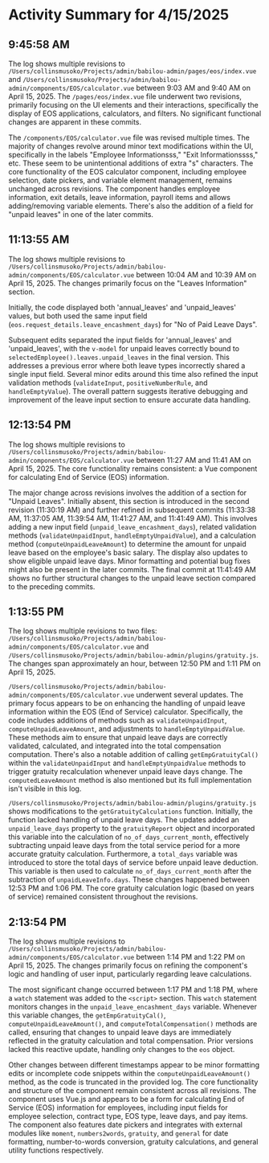 # Activity Summary for 4/15/2025

## 9:45:58 AM
The log shows multiple revisions to `/Users/collinsmusoko/Projects/admin/babilou-admin/pages/eos/index.vue` and `/Users/collinsmusoko/Projects/admin/babilou-admin/components/EOS/calculator.vue` between 9:03 AM and 9:40 AM on April 15, 2025.  The `/pages/eos/index.vue` file underwent two revisions, primarily focusing on the UI elements and their interactions,  specifically the display of EOS applications, calculators, and filters.  No significant functional changes are apparent in these commits.


The `/components/EOS/calculator.vue` file was revised multiple times. The majority of changes revolve around minor text modifications within the UI, specifically in the labels "Employee Informationsss," "Exit Informationssss," etc. These seem to be unintentional additions of extra "s" characters.  The core functionality of the EOS calculator component, including employee selection, date pickers, and variable element management, remains unchanged across revisions.  The component handles employee information, exit details, leave information, payroll items and allows adding/removing variable elements.  There's also the addition of a field for "unpaid leaves" in one of the later commits.


## 11:13:55 AM
The log shows multiple revisions to `/Users/collinsmusoko/Projects/admin/babilou-admin/components/EOS/calculator.vue` between 10:04 AM and 10:39 AM on April 15, 2025.  The changes primarily focus on the "Leaves Information" section.

Initially,  the code displayed both 'annual_leaves' and 'unpaid_leaves' values, but both used the same input field (`eos.request_details.leave_encashment_days`) for "No of Paid Leave Days".

Subsequent edits separated the input fields for 'annual_leaves' and 'unpaid_leaves',  with  the `v-model` for unpaid leaves correctly bound to `selectedEmployee().leaves.unpaid_leaves` in the final version.  This addresses a previous error where both leave types incorrectly shared a single input field.  Several minor edits around this time also refined the input validation methods (`validateInput`, `positiveNumberRule`, and `handleEmptyValue`).  The overall pattern suggests iterative debugging and improvement of the leave input section to ensure accurate data handling.


## 12:13:54 PM
The log shows multiple revisions to `/Users/collinsmusoko/Projects/admin/babilou-admin/components/EOS/calculator.vue` between 11:27 AM and 11:41 AM on April 15, 2025.  The core functionality remains consistent: a Vue component for calculating End of Service (EOS) information.

The major change across revisions involves the addition of a section for "Unpaid Leaves". Initially absent, this section is introduced in the second revision (11:30:19 AM) and further refined in subsequent commits (11:33:38 AM, 11:37:05 AM, 11:39:54 AM, 11:41:27 AM, and 11:41:49 AM).  This involves adding a new input field (`unpaid_leave_encashment_days`),  related validation methods (`validateUnpaidInput`, `handleEmptyUnpaidValue`), and a calculation method (`computeUnpaidLeaveAmount`) to determine the amount for unpaid leave based on the employee's basic salary.  The display also updates to show eligible unpaid leave days.  Minor formatting and potential bug fixes might also be present in the later commits.  The final commit at 11:41:49 AM shows no further structural changes to the unpaid leave section compared to the preceding commits.


## 1:13:55 PM
The log shows multiple revisions to two files: `/Users/collinsmusoko/Projects/admin/babilou-admin/components/EOS/calculator.vue` and `/Users/collinsmusoko/Projects/admin/babilou-admin/plugins/gratuity.js`.  The changes span approximately an hour, between 12:50 PM and 1:11 PM on April 15, 2025.


`/Users/collinsmusoko/Projects/admin/babilou-admin/components/EOS/calculator.vue` underwent several updates.  The primary focus appears to be on enhancing the handling of unpaid leave information within the EOS (End of Service) calculator.  Specifically, the code includes additions of methods such as `validateUnpaidInput`, `computeUnpaidLeaveAmount`, and adjustments to `handleEmptyUnpaidValue`. These methods aim to ensure that unpaid leave days are correctly validated, calculated, and integrated into the total compensation computation.  There's also a notable addition of calling `getEmpGratuityCal()` within the `validateUnpaidInput` and `handleEmptyUnpaidValue` methods to trigger gratuity recalculation whenever unpaid leave days change. The `computedLeaveAmount` method is also mentioned but its full implementation isn't visible in this log.


`/Users/collinsmusoko/Projects/admin/babilou-admin/plugins/gratuity.js`  shows modifications to the `getGratuityCalculations` function.  Initially, the function lacked handling of unpaid leave days.  The updates added an `unpaid_leave_days` property to the `gratuityReport` object and incorporated this variable into the calculation of `no_of_days_current_month`, effectively subtracting unpaid leave days from the total service period for a more accurate gratuity calculation.  Furthermore, a `total_days` variable was introduced to store the total days of service before unpaid leave deduction.  This variable is then used to calculate `no_of_days_current_month` after the subtraction of `unpaidLeaveInfo.days`.  These changes happened between 12:53 PM and 1:06 PM.  The core gratuity calculation logic (based on years of service) remained consistent throughout the revisions.


## 2:13:54 PM
The log shows multiple revisions to `/Users/collinsmusoko/Projects/admin/babilou-admin/components/EOS/calculator.vue` between 1:14 PM and 1:22 PM on April 15, 2025.  The changes primarily focus on refining the component's logic and handling of user input, particularly regarding leave calculations.

The most significant change occurred between 1:17 PM and 1:18 PM, where a `watch` statement was added to the `<script>` section.  This `watch` statement monitors changes in the `unpaid_leave_encashment_days` variable.  Whenever this variable changes, the `getEmpGratuityCal()`, `computeUnpaidLeaveAmount()`, and `computeTotalCompensation()` methods are called, ensuring that changes to unpaid leave days are immediately reflected in the gratuity calculation and total compensation.  Prior versions lacked this reactive update, handling only changes to the `eos` object.

Other changes between different timestamps appear to be minor formatting edits or incomplete code snippets within the `computeUnpaidLeaveAmount()` method, as the code is truncated in the provided log.  The core functionality and structure of the component remain consistent across all revisions.  The component uses Vue.js and appears to be a form for calculating End of Service (EOS) information for employees, including input fields for employee selection, contract type, EOS type, leave days, and pay items.  The component also features date pickers and integrates with external modules like `moment`, `numbers2words`, `gratuity`, and `general` for date formatting, number-to-words conversion, gratuity calculations, and general utility functions respectively.
